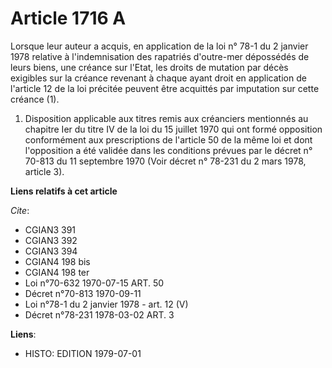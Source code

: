 # Article 1716 A

Lorsque leur auteur a acquis, en application de la loi n° 78-1 du 2 janvier 1978 relative à l'indemnisation des rapatriés
d'outre-mer dépossédés de leurs biens, une créance sur l'Etat, les droits de mutation par décès exigibles sur la créance
revenant à chaque ayant droit en application de l'article 12 de la loi précitée peuvent être acquittés par imputation sur
cette créance (1).

1) Disposition applicable aux titres remis aux créanciers mentionnés au chapitre Ier du titre IV de la loi du 15 juillet 1970
qui ont formé opposition conformément aux prescriptions de l'article 50 de la même loi et dont l'opposition a été validée
dans les conditions prévues par le décret n° 70-813 du 11 septembre 1970 (Voir décret n° 78-231 du 2 mars 1978, article 3).

**Liens relatifs à cet article**

_Cite_:

  - CGIAN3 391
  - CGIAN3 392
  - CGIAN3 394
  - CGIAN4 198 bis
  - CGIAN4 198 ter
  - Loi n°70-632 1970-07-15 ART. 50
  - Décret n°70-813 1970-09-11
  - Loi n°78-1 du 2 janvier 1978 - art. 12 (V)
  - Décret n°78-231 1978-03-02 ART. 3

**Liens**:

  - HISTO: EDITION 1979-07-01
